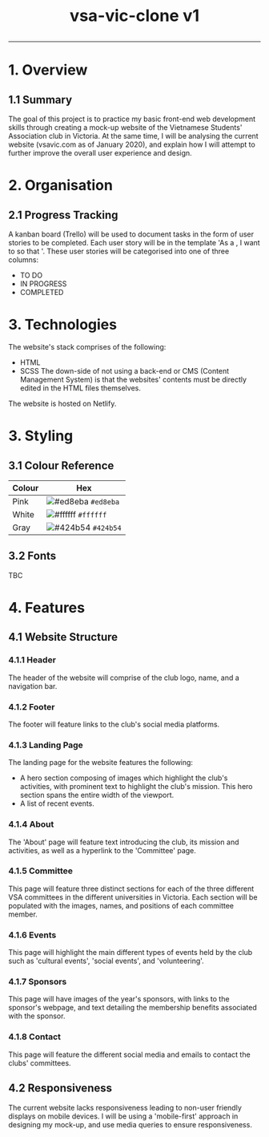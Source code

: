 <p style="text-align: center; font-weight: bold; font-size: 2rem">vsa-vic-clone v1</p>

---

# 1. Overview
## 1.1 Summary
The goal of this project is to practice my basic front-end web development skills through creating a mock-up website of the Vietnamese Students' Association club in Victoria. At the same time, I will be analysing the current website (vsavic.com as of January 2020), and explain how I will attempt to further improve the overall user experience and design. 

# 2. Organisation
## 2.1 Progress Tracking
A kanban board (Trello) will be used to document tasks in the form of user stories to be completed. Each user story will be in the template 'As a <role>, I want to <goal> so that <reason>'. These user stories will be categorised into one of three columns:
* TO DO
* IN PROGRESS
* COMPLETED

# 3. Technologies
The website's stack comprises of the following:
* HTML
* SCSS
The down-side of not using a back-end or CMS (Content Management System) is that the websites' contents must be directly edited in the HTML files themselves.

The website is hosted on Netlify.

# 3. Styling
## 3.1 Colour Reference
| Colour | Hex
| ------ | --------
| Pink   | ![#ed8eba](https://placehold.it/15/ed8eba/000000?text=+) `#ed8eba`
| White  | ![#ffffff](https://placehold.it/15/ffffff/000000?text=+) `#ffffff`
| Gray   | ![#424b54](https://placehold.it/15/424b54/000000?text=+) `#424b54`

## 3.2 Fonts
TBC

# 4. Features
## 4.1 Website Structure
### 4.1.1 Header
The header of the website will comprise of the club logo, name, and a navigation bar.

### 4.1.2 Footer
The footer will feature links to the club's social media platforms.

### 4.1.3 Landing Page
The landing page for the website features the following:
* A hero section composing of images which highlight the club's activities, with prominent text to highlight the club's mission. This hero section spans the entire width of the viewport.
* A list of recent events.

### 4.1.4 About
The 'About' page will feature text introducing the club, its mission and activities, as well as a hyperlink to the 'Committee' page.

### 4.1.5 Committee
This page will feature three distinct sections for each of the three different VSA committees in the different universities in Victoria. Each section will be populated with the images, names, and positions of each committee member.

### 4.1.6 Events
This page will highlight the main different types of events held by the club such as 'cultural events', 'social events', and 'volunteering'.

### 4.1.7 Sponsors
This page will have images of the year's sponsors, with links to the sponsor's webpage, and text detailing the membership benefits associated with the sponsor.

### 4.1.8 Contact
This page will feature the different social media and emails to contact the clubs' committees.

## 4.2 Responsiveness
The current website lacks responsiveness leading to non-user friendly displays on mobile devices. I will be using a 'mobile-first' approach in designing my mock-up, and use media queries to ensure responsiveness.





